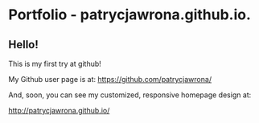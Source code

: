 Portfolio - patrycjawrona.github.io.
====================

## Hello!

This is my first try at github!

My Github user page is at: 
https://github.com/patrycjawrona/

And, soon, you can see my customized, responsive homepage design at:

http://patrycjawrona.github.io/
